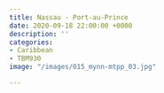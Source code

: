 ```yaml
---
title: Nassau - Port-au-Prince
date: 2020-09-18 22:00:00 +0000
description: ''
categories:
- Caribbean
- TBM930
image: "/images/015_mynn-mtpp_03.jpg"

---
```

